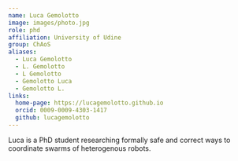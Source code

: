 ```yaml
---
name: Luca Gemolotto
image: images/photo.jpg
role: phd
affiliation: University of Udine
group: ChAoS
aliases:
  - Luca Gemolotto
  - L. Gemolotto
  - L Gemolotto
  - Gemolotto Luca
  - Gemolotto L.
links:
  home-page: https://lucagemolotto.github.io
  orcid: 0009-0009-4303-1417
  github: lucagemolotto
---
```


Luca is a PhD student researching formally safe and correct ways to coordinate swarms of heterogenous robots.